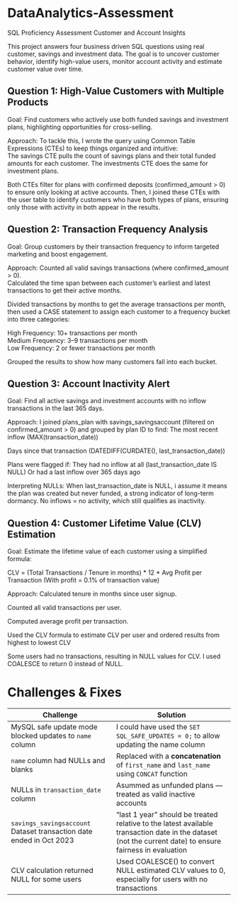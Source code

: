 # DataAnalytics-Assessment
SQL Proficiency Assessment Customer and Account Insights

This project answers four business driven SQL questions using real customer, savings and investment data. The goal is to uncover customer behavior, identify high-value users, monitor account activity and estimate customer value over time.

## Question 1: High-Value Customers with Multiple Products
Goal: Find customers who actively use both funded savings and investment plans, highlighting opportunities for cross-selling.

Approach: To tackle this, I wrote the query using Common Table Expressions (CTEs) to keep things organized and intuitive:  
The savings CTE pulls the count of savings plans and their total funded amounts for each customer. The investments CTE does the same for investment plans.

Both CTEs filter for plans with confirmed deposits (confirmed_amount > 0) to ensure only looking at active accounts. Then, I joined these CTEs with the user table to identify customers who have both types of plans, ensuring only those with activity in both appear in the results.


## Question 2: Transaction Frequency Analysis
Goal: Group customers by their transaction frequency to inform targeted marketing and boost engagement.

Approach:
Counted all valid savings transactions (where confirmed_amount > 0).  
Calculated the time span between each customer’s earliest and latest transactions to get their active months.  

Divided transactions by months to get the average transactions per month, then used a CASE statement to assign each customer to a frequency bucket into three categories:  

High Frequency: 10+ transactions per month  
Medium Frequency: 3–9 transactions per month  
Low Frequency: 2 or fewer transactions per month

Grouped the results to show how many customers fall into each bucket.

## Question 3: Account Inactivity Alert
Goal: Find all active savings and investment accounts with no inflow transactions in the last 365 days.

Approach:
I joined plans_plan with savings_savingsaccount (filtered on confirmed_amount > 0) and grouped by plan ID to find:
The most recent inflow (MAX(transaction_date))

Days since that transaction (DATEDIFF(CURDATE(), last_transaction_date))

Plans were flagged if:
They had no inflow at all (last_transaction_date IS NULL) Or had a last inflow over 365 days ago

Interpreting NULLs:
When last_transaction_date is NULL, i assume it means the plan was created but never funded, a strong indicator of long-term dormancy.
No inflows = no activity, which still qualifies as inactivity.

## Question 4: Customer Lifetime Value (CLV) Estimation
Goal: Estimate the lifetime value of each customer using a simplified formula:

CLV = (Total Transactions / Tenure in months) * 12 * Avg Profit per Transaction
(With profit = 0.1% of transaction value)

Approach:
Calculated tenure in months since user signup.

Counted all valid transactions per user.

Computed average profit per transaction.

Used the CLV formula to estimate CLV per user and ordered results from highest to lowest CLV

Some users had no transactions, resulting in NULL values for CLV. I used COALESCE to return 0 instead of NULL.

# Challenges & Fixes

| Challenge                               | Solution                                                                                 |
| --------------------------------------- | ---------------------------------------------------------------------------------------- |
| MySQL safe update mode blocked updates to `name` column        | I could have used the `SET SQL_SAFE_UPDATES = 0;` to allow updating the name column  |
| `name` column had NULLs and blanks           | Replaced with a **concatenation** of `first_name` and `last_name` using `CONCAT` function     |
| NULLs in `transaction_date` column               | Asummed as unfunded plans — treated as valid inactive accounts                         |
| `savings_savingsaccount` Dataset transaction date ended in Oct 2023               |  “last 1 year” should be treated relative to the latest available transaction date in the dataset (not the current date) to ensure fairness in evaluation |
| CLV calculation returned NULL for some users | Used COALESCE() to convert NULL estimated CLV values to 0, especially for users with no transactions  |
